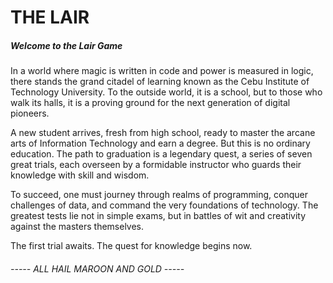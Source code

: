 <h1>THE LAIR</h1>
<h5>Welcome to the Lair Game</h5>

In a world where magic is written in code and power is measured in logic, there stands the grand citadel of learning known as the Cebu Institute of Technology University. To the outside world, it is a school, but to those who walk its halls, it is a proving ground for the next generation of digital pioneers.

A new student arrives, fresh from high school, ready to master the arcane arts of Information Technology and earn a degree. But this is no ordinary education. The path to graduation is a legendary quest, a series of seven great trials, each overseen by a formidable instructor who guards their knowledge with skill and wisdom.

To succeed, one must journey through realms of programming, conquer challenges of data, and command the very foundations of technology. The greatest tests lie not in simple exams, but in battles of wit and creativity against the masters themselves.

The first trial awaits. The quest for knowledge begins now.

<h6>                           -----      ALL HAIL MAROON AND GOLD     -----</h6>
